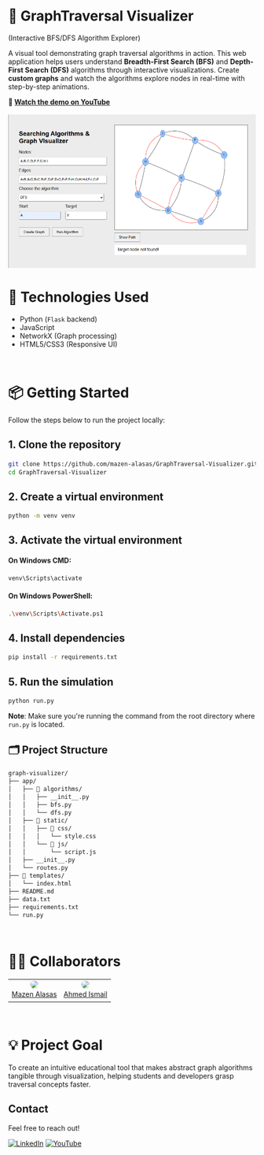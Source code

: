 # 🧠 GraphTraversal Visualizer
(Interactive BFS/DFS Algorithm Explorer)

A visual tool demonstrating graph traversal algorithms in action.
This web application helps users understand **Breadth-First Search (BFS)** and **Depth-First Search (DFS)** algorithms through interactive visualizations. Create **custom graphs** and watch the algorithms explore nodes in real-time with step-by-step animations.

**🎥 [Watch the demo on YouTube](https://youtu.be/R6lZsiIgHLw)**
</br></br>
![image](./images/test.png)
</br>

# 🚀 Technologies Used
- Python (`Flask` backend)
- JavaScript
- NetworkX (Graph processing)
- HTML5/CSS3 (Responsive UI)

</br>

# 📦 Getting Started

Follow the steps below to run the project locally:

## 1. Clone the repository
```bash
git clone https://github.com/mazen-alasas/GraphTraversal-Visualizer.git
cd GraphTraversal-Visualizer
```
## 2. Create a virtual environment
```bash
python -m venv venv
```
## 3. Activate the virtual environment
#### On Windows CMD:
```bash
venv\Scripts\activate
```
#### On Windows PowerShell:
```bash
.\venv\Scripts\Activate.ps1
```
## 4. Install dependencies
```bash
pip install -r requirements.txt
```
## 5. Run the simulation
```bash
python run.py
```
**Note**: Make sure you're running the command from the root directory where `run.py` is located.


## 🗂️ Project Structure

```
graph-visualizer/
├── app/
│   ├── 📂 algorithms/
│   │   ├── __init__.py
│   │   ├── bfs.py
│   │   └── dfs.py
│   ├── 📂 static/
│   │   ├── 📂 css/
│   │   │   └── style.css
│   │   └── 📂 js/
│   │       └── script.js
│   ├── __init__.py
│   └── routes.py
├── 📂 templates/
│   └── index.html
├── README.md
├── data.txt
├── requirements.txt
└── run.py
```

</br>

# 👨‍💻 Collaborators 
<table>
  <tr>
    <td align="center">
      <a href="https://github.com/mazen-alasas">
        <img src="https://avatars.githubusercontent.com/mazen-alasas" width="100" style="border-radius: 50%"><br>
        <sub><a href="https://www.linkedin.com/in/mazen-ahmed-alasas-772831244/">Mazen Alasas</a></sub>
      </a>
    </td>
    <td align="center">
      <a href="https://github.com/AhmedMohIsmail">
        <img src="https://avatars.githubusercontent.com/AhmedMohIsmail" width="100" style="border-radius: 50%"><br>
        <sub><a href="https://www.linkedin.com/in/ahmed-ismail-00b03b2ba/">Ahmed Ismail</a></sub>
      </a>
    </td>
  </tr>
</table>

</br>

# 💡 Project Goal
To create an intuitive educational tool that makes abstract graph algorithms tangible through visualization, helping students and developers grasp traversal concepts faster.

## Contact
Feel free to reach out!

[![LinkedIn](https://img.shields.io/badge/LinkedIn-0077B5?style=for-the-badge&logo=linkedin&logoColor=white)](https://www.linkedin.com/in/mazen-ahmed-alasas-772831244/)
[![YouTube](https://img.shields.io/badge/YouTube-FF0000?style=for-the-badge&logo=youtube&logoColor=white)](https://www.youtube.com/@mazen_labs)